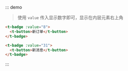 ::: demo
> 使用 `value` 传入显示数字即可，显示在内层元素右上角
```html
<t-badge :value="8">
  <t-button>新订单</t-button>
</t-badge>

<t-badge :value="31">
  <t-button>新消息</t-button>
</t-badge>
```
:::
